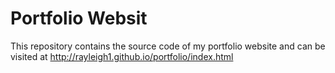 Portfolio Websit
==================
This repository contains the source code of my portfolio website and can be visited at http://rayleigh1.github.io/portfolio/index.html
